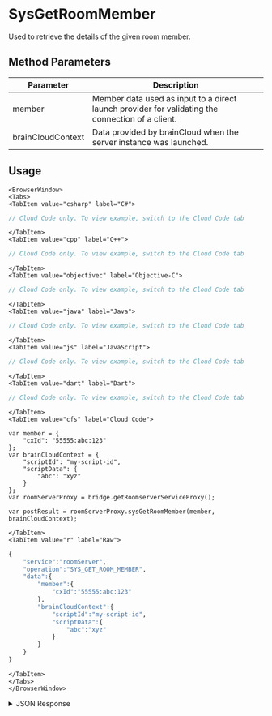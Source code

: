 # SysGetRoomMember
Used to retrieve the details of the given room member.

<PartialServop service_name="roomServer" operation_name="SYS_GET_ROOM_MEMBER" />

## Method Parameters
Parameter | Description
--------- | -----------
member | Member data used as input to a direct launch provider for validating the connection of a client.
brainCloudContext | Data provided by brainCloud when the server instance was launched.

## Usage

```mdx-code-block
<BrowserWindow>
<Tabs>
<TabItem value="csharp" label="C#">
```

```csharp
// Cloud Code only. To view example, switch to the Cloud Code tab
```

```mdx-code-block
</TabItem>
<TabItem value="cpp" label="C++">
```

```cpp
// Cloud Code only. To view example, switch to the Cloud Code tab
```

```mdx-code-block
</TabItem>
<TabItem value="objectivec" label="Objective-C">
```

```objectivec
// Cloud Code only. To view example, switch to the Cloud Code tab
```

```mdx-code-block
</TabItem>
<TabItem value="java" label="Java">
```

```java
// Cloud Code only. To view example, switch to the Cloud Code tab
```

```mdx-code-block
</TabItem>
<TabItem value="js" label="JavaScript">
```

```javascript
// Cloud Code only. To view example, switch to the Cloud Code tab
```

```mdx-code-block
</TabItem>
<TabItem value="dart" label="Dart">
```

```dart
// Cloud Code only. To view example, switch to the Cloud Code tab
```

```mdx-code-block
</TabItem>
<TabItem value="cfs" label="Cloud Code">
```

```cfscript
var member = {
    "cxId": "55555:abc:123"
};
var brainCloudContext = {
    "scriptId": "my-script-id",
    "scriptData": {
        "abc": "xyz"
    }
};
var roomServerProxy = bridge.getRoomserverServiceProxy();

var postResult = roomServerProxy.sysGetRoomMember(member, brainCloudContext);
```

```mdx-code-block
</TabItem>
<TabItem value="r" label="Raw">
```

```r
{
    "service":"roomServer",
    "operation":"SYS_GET_ROOM_MEMBER",
    "data":{
        "member":{
            "cxId":"55555:abc:123"
        },
        "brainCloudContext":{
            "scriptId":"my-script-id",
            "scriptData":{
                "abc":"xyz"
            }
        }
    }
}
```

```mdx-code-block
</TabItem>
</Tabs>
</BrowserWindow>
```
<details>
<summary>JSON Response</summary>

```json
{
  "status" : 200,
  "data" : {
    "answer": "NaN"
  }
}
```

</details>
